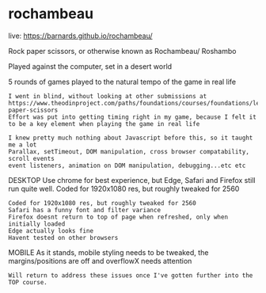 # rochambeau

live: https://barnards.github.io/rochambeau/

Rock paper scissors, or otherwise known as Rochambeau/ Roshambo

Played against the computer, set in a desert world

5 rounds of games played to the natural tempo of the game in real life

    I went in blind, without looking at other submissions at
    https://www.theodinproject.com/paths/foundations/courses/foundations/lessons/rock-paper-scissors
    Effort was put into getting timing right in my game, because I felt it to be a key element when playing the game in real life

    I knew pretty much nothing about Javascript before this, so it taught me a lot
    Parallax, setTimeout, DOM manipulation, cross browser compatability, scroll events
    event listeners, animation on DOM manipulation, debugging...etc etc


DESKTOP
Use chrome for best experience, but Edge, Safari and Firefox still run quite well. 
Coded for 1920x1080 res, but roughly tweaked for 2560
    
    Coded for 1920x1080 res, but roughly tweaked for 2560
    Safari has a funny font and filter variance
    Firefox doesnt return to top of page when refreshed, only when initially loaded
    Edge actually looks fine
    Havent tested on other browsers


MOBILE
As it stands, mobile styling needs to be tweaked, the margins/positions are off and overflowX needs attention
    
    Will return to address these issues once I've gotten further into the TOP course.
    
   

